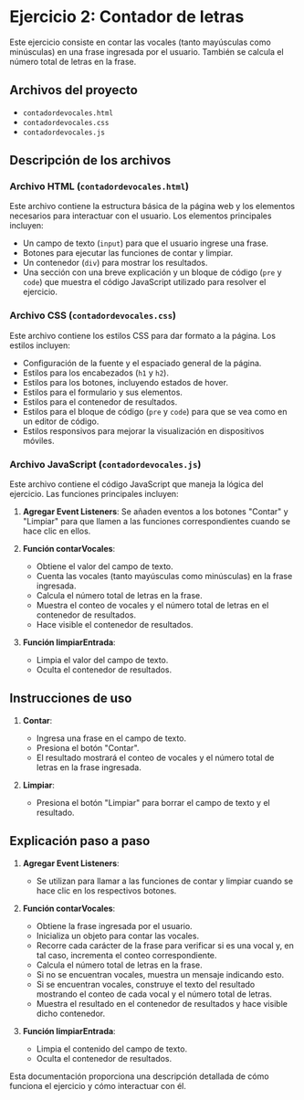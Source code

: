 # Ejercicio 2: Contador de letras

Este ejercicio consiste en contar las vocales (tanto mayúsculas como minúsculas) en una frase ingresada por el usuario. También se calcula el número total de letras en la frase.

## Archivos del proyecto

- `contadordevocales.html`
- `contadordevocales.css`
- `contadordevocales.js`

## Descripción de los archivos

### Archivo HTML (`contadordevocales.html`)

Este archivo contiene la estructura básica de la página web y los elementos necesarios para interactuar con el usuario. Los elementos principales incluyen:

- Un campo de texto (`input`) para que el usuario ingrese una frase.
- Botones para ejecutar las funciones de contar y limpiar.
- Un contenedor (`div`) para mostrar los resultados.
- Una sección con una breve explicación y un bloque de código (`pre` y `code`) que muestra el código JavaScript utilizado para resolver el ejercicio.

### Archivo CSS (`contadordevocales.css`)

Este archivo contiene los estilos CSS para dar formato a la página. Los estilos incluyen:

- Configuración de la fuente y el espaciado general de la página.
- Estilos para los encabezados (`h1` y `h2`).
- Estilos para los botones, incluyendo estados de hover.
- Estilos para el formulario y sus elementos.
- Estilos para el contenedor de resultados.
- Estilos para el bloque de código (`pre` y `code`) para que se vea como en un editor de código.
- Estilos responsivos para mejorar la visualización en dispositivos móviles.

### Archivo JavaScript (`contadordevocales.js`)

Este archivo contiene el código JavaScript que maneja la lógica del ejercicio. Las funciones principales incluyen:

1. **Agregar Event Listeners**: Se añaden eventos a los botones "Contar" y "Limpiar" para que llamen a las funciones correspondientes cuando se hace clic en ellos.

2. **Función contarVocales**:
   - Obtiene el valor del campo de texto.
   - Cuenta las vocales (tanto mayúsculas como minúsculas) en la frase ingresada.
   - Calcula el número total de letras en la frase.
   - Muestra el conteo de vocales y el número total de letras en el contenedor de resultados.
   - Hace visible el contenedor de resultados.

3. **Función limpiarEntrada**:
   - Limpia el valor del campo de texto.
   - Oculta el contenedor de resultados.

## Instrucciones de uso

1. **Contar**:
   - Ingresa una frase en el campo de texto.
   - Presiona el botón "Contar".
   - El resultado mostrará el conteo de vocales y el número total de letras en la frase ingresada.

2. **Limpiar**:
   - Presiona el botón "Limpiar" para borrar el campo de texto y el resultado.

## Explicación paso a paso

1. **Agregar Event Listeners**:
   - Se utilizan para llamar a las funciones de contar y limpiar cuando se hace clic en los respectivos botones.

2. **Función contarVocales**:
   - Obtiene la frase ingresada por el usuario.
   - Inicializa un objeto para contar las vocales.
   - Recorre cada carácter de la frase para verificar si es una vocal y, en tal caso, incrementa el conteo correspondiente.
   - Calcula el número total de letras en la frase.
   - Si no se encuentran vocales, muestra un mensaje indicando esto.
   - Si se encuentran vocales, construye el texto del resultado mostrando el conteo de cada vocal y el número total de letras.
   - Muestra el resultado en el contenedor de resultados y hace visible dicho contenedor.

3. **Función limpiarEntrada**:
   - Limpia el contenido del campo de texto.
   - Oculta el contenedor de resultados.

Esta documentación proporciona una descripción detallada de cómo funciona el ejercicio y cómo interactuar con él.
